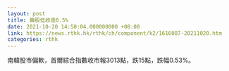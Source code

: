 ```yaml
---
layout: post
title: 韓股低收逾0.5%
date: 2021-10-20 14:50:04.000000000 +08:00
link: https://news.rthk.hk/rthk/ch/component/k2/1616087-20211020.htm
categories: rthk
---
```


南韓股市偏軟，首爾綜合指數收市報3013點，跌15點，跌幅0.53%。
